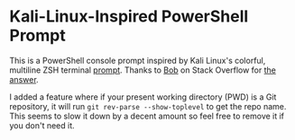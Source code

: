 # Kali-Linux-Inspired PowerShell Prompt
This is a PowerShell console prompt inspired by Kali Linux's colorful, multiline ZSH terminal [prompt](https://www.kali.org/blog/kali-linux-2020-4-release/images/bash.png). Thanks to [Bob](https://superuser.com/users/117590/bob) on Stack Overflow for [the answer](https://superuser.com/a/1259916).

I added a feature where if your present working directory (PWD) is a Git repository, it will run `git rev-parse --show-toplevel` to get the repo name. This seems to slow it down by a decent amount so feel free to remove it if you don't need it.